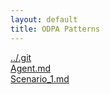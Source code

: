 ```yaml
---
layout: default
title: ODPA Patterns
---
```

  
[../.git](../.git)  
[Agent.md](../ActingFor/Agent)  
[Scenario_1.md](../.gitAgentRole/Scenario_1)  
